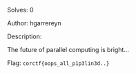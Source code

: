 Solves: 0

Author: hgarrereyn

Description:

The future of parallel computing is bright...

Flag: `corctf{oops_all_p1p3lin3d..}`
